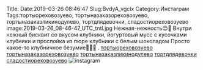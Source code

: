 Title:
Date:2019-03-26 08:46:47
Slug:BvdyA_vgclx
Category:Инстаграм
Tags:тортыореховозуево, тортыназаказореховозуево, тортыназаказликинодулево, тортдлядевочки, сладостиореховозуево
image:2019-03-26_08-46-47_UTC_tntl.jpg
Нежная-нежность😊🤗
Внутри нежный бисквит со вкусом клубники, йогуртовый мусс с кусочками клубники и прослойка из пюре клубники с белым шоколадом
Просто какое-то клубничное безумие🍓🍓🍓
.
[тортыореховозуево]({tag}тортыореховозуево) [тортыназаказореховозуево]({tag}тортыназаказореховозуево) [тортыназаказликинодулево]({tag}тортыназаказликинодулево) [тортдлядевочки]({tag}тортдлядевочки) [сладостиореховозуево]({tag}сладостиореховозуево)
![instagram]({attach}images/2019-03-26_08-46-47_UTC.jpg)
